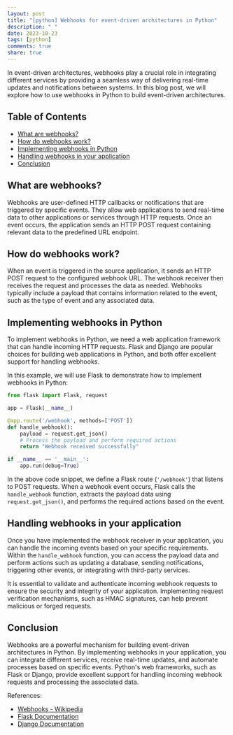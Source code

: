 ```yaml
---
layout: post
title: "[python] Webhooks for event-driven architectures in Python"
description: " "
date: 2023-10-23
tags: [python]
comments: true
share: true
---
```


In event-driven architectures, webhooks play a crucial role in integrating different services by providing a seamless way of delivering real-time updates and notifications between systems. In this blog post, we will explore how to use webhooks in Python to build event-driven architectures.

## Table of Contents
- [What are webhooks?](#what-are-webhooks)
- [How do webhooks work?](#how-do-webhooks-work)
- [Implementing webhooks in Python](#implementing-webhooks-in-python)
- [Handling webhooks in your application](#handling-webhooks-in-your-application)
- [Conclusion](#conclusion)

## What are webhooks?
Webhooks are user-defined HTTP callbacks or notifications that are triggered by specific events. They allow web applications to send real-time data to other applications or services through HTTP requests. Once an event occurs, the application sends an HTTP POST request containing relevant data to the predefined URL endpoint.

## How do webhooks work?
When an event is triggered in the source application, it sends an HTTP POST request to the configured webhook URL. The webhook receiver then receives the request and processes the data as needed. Webhooks typically include a payload that contains information related to the event, such as the type of event and any associated data.

## Implementing webhooks in Python
To implement webhooks in Python, we need a web application framework that can handle incoming HTTP requests. Flask and Django are popular choices for building web applications in Python, and both offer excellent support for handling webhooks.

In this example, we will use Flask to demonstrate how to implement webhooks in Python:

```python
from flask import Flask, request

app = Flask(__name__)

@app.route('/webhook', methods=['POST'])
def handle_webhook():
    payload = request.get_json()
    # Process the payload and perform required actions
    return "Webhook received successfully"

if __name__ == '__main__':
    app.run(debug=True)
```

In the above code snippet, we define a Flask route (`'/webhook'`) that listens to POST requests. When a webhook event occurs, Flask calls the `handle_webhook` function, extracts the payload data using `request.get_json()`, and performs the required actions based on the event.

## Handling webhooks in your application
Once you have implemented the webhook receiver in your application, you can handle the incoming events based on your specific requirements. Within the `handle_webhook` function, you can access the payload data and perform actions such as updating a database, sending notifications, triggering other events, or integrating with third-party services.

It is essential to validate and authenticate incoming webhook requests to ensure the security and integrity of your application. Implementing request verification mechanisms, such as HMAC signatures, can help prevent malicious or forged requests.

## Conclusion
Webhooks are a powerful mechanism for building event-driven architectures in Python. By implementing webhooks in your application, you can integrate different services, receive real-time updates, and automate processes based on specific events. Python's web frameworks, such as Flask or Django, provide excellent support for handling incoming webhook requests and processing the associated data.

References:
- [Webhooks - Wikipedia](https://en.wikipedia.org/wiki/Webhook)
- [Flask Documentation](https://flask.palletsprojects.com/)
- [Django Documentation](https://docs.djangoproject.com/)